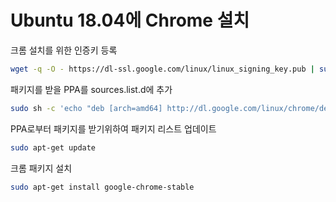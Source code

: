 # Ubuntu 18.04에 Chrome 설치
크롬 설치를 위한 인증키 등록
```sh
wget -q -O - https://dl-ssl.google.com/linux/linux_signing_key.pub | sudo apt-key add -
```
패키지를 받을 PPA를 sources.list.d에 추가
```sh
sudo sh -c 'echo "deb [arch=amd64] http://dl.google.com/linux/chrome/deb/ stable main" >> /etc/apt/sources.list.d/google.list'
```
PPA로부터 패키지를 받기위하여 패키지 리스트 업데이트
```sh
sudo apt-get update
```
크롬 패키지 설치
```sh
sudo apt-get install google-chrome-stable
```


